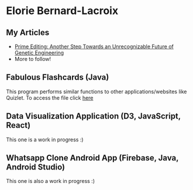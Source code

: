 # Elorie Bernard-Lacroix

## My Articles
- [Prime Editing: Another Step Towards an Unrecognizable Future of Genetic Engineering](https://medium.com/@eloriel0310/prime-editing-another-step-towards-an-unrecognizable-future-of-genetic-engineering-fde7b74ab30f)
- More to follow! 

## Fabulous Flashcards (Java)
This program performs similar functions to other applications/websites like Quizlet.
To access the file click [here](https://github.com/elorie-bernard-lacroix/fabulous-flashcards)

## Data Visualization Application (D3, JavaScript, React)
This one is a work in progress :)

## Whatsapp Clone Android App (Firebase, Java, Android Studio)
This one is also a work in progress :)

